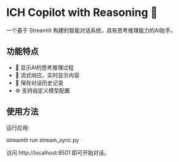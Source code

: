 # ICH Copilot with Reasoning 🦜

一个基于 Streamlit 构建的智能对话系统，具有思考推理能力的AI助手。

## 功能特点

- 💭 显示AI的思考推理过程
- 🔄 流式响应，实时显示内容
- 💾 保存对话历史记录
- ⚙️ 支持自定义模型配置

## 使用方法

运行应用:

streamlit run stream_sync.py

访问 http://localhost:8501 即可开始对话。

